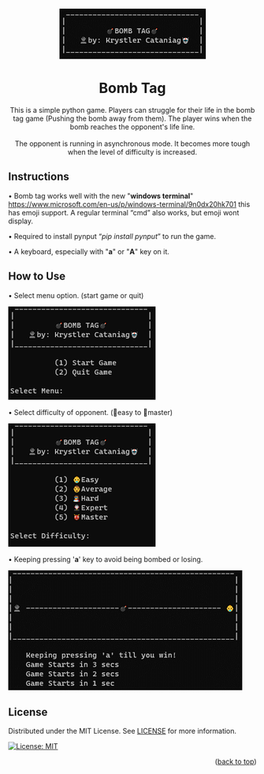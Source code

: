 <p align="center">
  <img width="auto" height="auto" src="/GameFootage/title.png">
</p>

<h1 align="center">
Bomb Tag
</h1>

<p align="center">
This is a simple python game. Players can struggle for their life in the bomb tag game (Pushing the bomb away from them). The player wins when the bomb reaches the opponent's life line.
  <br>
  <br>
  The opponent is running in asynchronous mode. It becomes more tough when the level of difficulty is increased.
</p>



## Instructions

•	Bomb tag works well with the new "**windows terminal**" https://www.microsoft.com/en-us/p/windows-terminal/9n0dx20hk701 this has emoji support. A regular terminal “cmd” also works, but emoji wont display.

•	Required to install pynput “_pip install pynput_” to run the game.

•	A keyboard, especially with "**a**" or "**A**" key on it.

## How to Use

•	Select menu option. (start game or quit)

![Select menu option](/GameFootage/startgame.png)

•	Select difficulty of opponent. (👶easy to 👹master)

![Select difficulty of opponent](/GameFootage/difficulty.png)

•	Keeping pressing '**a**' key to avoid being bombed or losing.

![Select difficulty of opponent](/GameFootage/battle.png)


## License

Distributed under the MIT License. See [LICENSE](/LICENSE) for more information.

[![License: MIT](https://img.shields.io/badge/License-MIT-yellow.svg)](/LICENSE)

<p align="right">(<a href="#top">back to top</a>)</p>
